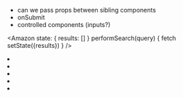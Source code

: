 * can we pass props between sibling components
* onSubmit
* controlled components (inputs?)

<ComponentOne />
<ComponentTwo />

<Amazon 
  state: { results: [] }
  performSearch(query) {
    fetch
    setState({results})
  }
/>
  <SearchBar performSearch={this.performSearch}/>
  <Results result={this.state.results}>
    <li></li>
    <li></li>
    <li></li>
    <li></li>
    <li></li>
  </Results>
</Amazon>
